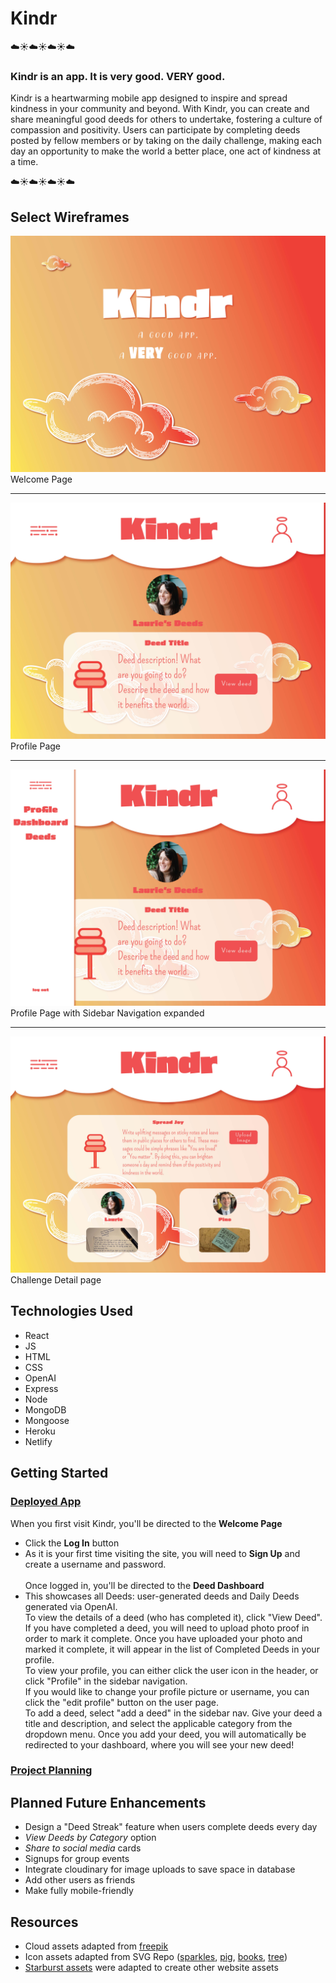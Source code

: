 # Kindr
☁️☀️☁️☀️☁️☀️☁️
### Kindr is an app. It is very good. VERY good.
Kindr is a heartwarming mobile app designed to inspire and spread kindness in your community and beyond. With Kindr, you can create and share meaningful good deeds for others to undertake, fostering a culture of compassion and positivity. Users can participate by completing deeds posted by fellow members or by taking on the daily challenge, making each day an opportunity to make the world a better place, one act of kindness at a time.

☁️☀️☁️☀️☁️☀️☁️

## Select Wireframes
![Desktop Homepage](wireframes/desktop-welcomepage.jpg)
Welcome Page
<hr>

![Profile Page](wireframes/profile-page.jpg)
Profile Page
<hr>

![Profile Page](wireframes/sidebar-expanded.jpg)
Profile Page with Sidebar Navigation expanded
<hr>

![Profile Page](wireframes/show-challenge.jpg)
Challenge Detail page


## Technologies Used
- React
- JS
- HTML
- CSS
- OpenAI
- Express
- Node
- MongoDB
- Mongoose
- Heroku
- Netlify


## Getting Started
### [Deployed App](https://graceful-pixie-5234dd.netlify.app)
When you first visit Kindr, you'll be directed to the **Welcome Page**
- Click the **Log In** button <br>
- As it is your first time visiting the site, you will need to **Sign Up** and create a username and password. <br> <br>
Once logged in, you'll be directed to the **Deed Dashboard**<br>
- This showcases all Deeds: user-generated deeds and Daily Deeds generated via OpenAI. <br>
To view the details of a deed (who has completed it), click "View Deed". <br>
If you have completed a deed, you will need to upload photo proof in order to mark it complete. Once you have uploaded your photo and marked it complete, it will appear in the list of Completed Deeds in your profile. <br>
To view your profile, you can either click the user icon in the header, or click "Profile" in the sidebar navigation. <br>
If you would like to change your profile picture or username, you can click the "edit profile" button on the user page. <br>
To add a deed, select "add a deed" in the sidebar nav. Give your deed a title and description, and select the applicable category from the dropdown menu. Once you add your deed, you will automatically be redirected to your dashboard, where you will see your new deed! <br>
### [Project Planning](https://docs.google.com/spreadsheets/d/1kXggdpVkpJB4srXLQ7oCzz-bO5aigSFOcm3LXgskZB4/edit?usp=sharing)
## Planned Future Enhancements
- Design a "Deed Streak" feature when users complete deeds every day
- *View Deeds by Category* option
- *Share to social media* cards
- Signups for group events
- Integrate cloudinary for image uploads to save space in database
- Add other users as friends
- Make fully mobile-friendly

## Resources
- Cloud assets adapted from [freepik](https://www.freepik.com/free-vector/hand-drawn-style-cloud-collection_16135259.htm)
- Icon assets adapted from SVG Repo ([sparkles](https://www.svgrepo.com/svg/400756/sparkles), [pig](https://www.svgrepo.com/svg/481669/pig-illustration), [books](https://www.svgrepo.com/svg/383225/education-books-apple), [tree](https://www.svgrepo.com/svg/427554/nature-plant-tree))
- [Starburst assets](https://www.freepik.com/free-vector/linear-flat-sunburst-collection_15694439.htm) were adapted to create other website assets
